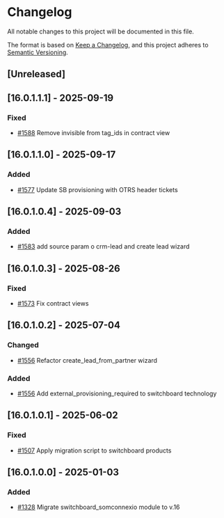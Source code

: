 # Changelog
All notable changes to this project will be documented in this file.

The format is based on [Keep a Changelog](https://keepachangelog.com/en/1.0.0/),
and this project adheres to [Semantic Versioning](https://semver.org/spec/v2.0.0.html).

## [Unreleased]
## [16.0.1.1.1] - 2025-09-19
### Fixed
- [#1588](https://git.coopdevs.org/coopdevs/som-connexio/odoo-somconnexio/-/merge_requests/1588) Remove invisible from tag_ids in contract view

## [16.0.1.1.0] - 2025-09-17
### Added
- [#1577](https://git.coopdevs.org/coopdevs/som-connexio/odoo-somconnexio/-/merge_requests/1577) Update SB provisioning with OTRS header tickets

## [16.0.1.0.4] - 2025-09-03
### Added
- [#1583](https://git.coopdevs.org/coopdevs/som-connexio/odoo-somconnexio/-/merge_requests/1583) add source param o crm-lead and create lead wizard

## [16.0.1.0.3] - 2025-08-26
### Fixed
- [#1573](https://git.coopdevs.org/coopdevs/som-connexio/odoo-somconnexio/-/merge_requests/1573) Fix contract views

## [16.0.1.0.2] - 2025-07-04
### Changed
- [#1556](https://git.coopdevs.org/coopdevs/som-connexio/odoo-somconnexio/-/merge_requests/1556) Refactor create_lead_from_partner wizard
### Added
- [#1556](https://git.coopdevs.org/coopdevs/som-connexio/odoo-somconnexio/-/merge_requests/1556) Add external_provisioning_required to switchboard technology

## [16.0.1.0.1] - 2025-06-02
### Fixed
- [#1507](https://git.coopdevs.org/coopdevs/som-connexio/odoo-somconnexio/-/merge_requests/1507) Apply migration script to switchboard products

## [16.0.1.0.0] - 2025-01-03
### Added
- [#1328](https://git.coopdevs.org/coopdevs/som-connexio/odoo-somconnexio/-/merge_requests/1328) Migrate switchboard_somconnexio module to v.16
